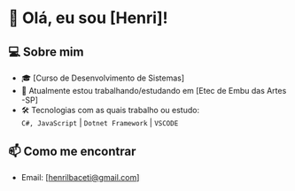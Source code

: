 # 👋 Olá, eu sou [Henri]!


## 💻 Sobre mim
- 🎓 [Curso de Desenvolvimento de Sistemas]
- 💼 Atualmente estou trabalhando/estudando em [Etec de Embu das Artes -SP]
- 🛠️ Tecnologias com as quais trabalho ou estudo:  
  `C#, JavaScript` | `Dotnet Framework` | `VSCODE`

## 📫 Como me encontrar
- Email: [henrilbaceti@gmail.com]
